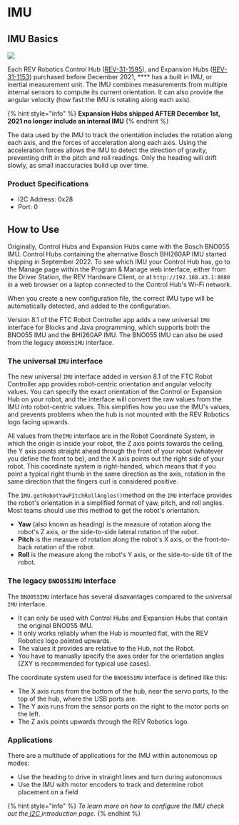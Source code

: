 # IMU

## IMU Basics&#x20;

![](https://2589213514-files.gitbook.io/\~/files/v0/b/gitbook-legacy-files/o/assets%2F-M4\_pJHI8HTuZFQTNfcy%2F-MACurZIeya0T0PmIrds%2F-MACxSFVQFnWa9fkbKDx%2Fimage.png?alt=media\&token=9f403e21-750c-4d75-a89f-bd85214ab8f8)

Each REV Robotics Control Hub ([REV-31-1595](https://www.revrobotics.com/rev-31-1595/)), and Expansion Hubs ([REV-31-1153](https://www.revrobotics.com/rev-31-1153/)) purchased before December 2021, **** has a built in IMU, or inertial measurement unit. The IMU combines measurements from multiple internal sensors to compute its current orientation. It can also provide the angular velocity (how fast the IMU is rotating along each axis).

{% hint style="info" %}
**Expansion Hubs shipped AFTER December 1st, 2021 no longer include an internal IMU**
{% endhint %}

The data used by the IMU to track the orientation includes the rotation along each axis, and the forces of acceleration along each axis. Using the acceleration forces allows the IMU to detect the direction of gravity, preventing drift in the pitch and roll readings. Only the heading will drift slowly, as small inaccuracies build up over time.

### Product Specifications&#x20;

* I2C Address: 0x28
* Port: 0&#x20;

## How to Use

Originally, Control Hubs and Expansion Hubs came with the Bosch BNO055 IMU. Control Hubs containing the alternative Bosch BHI260AP IMU started shipping in September 2022. To see which IMU your Control Hub has, go to the Manage page within the Program & Manage web interface, either from the Driver Station, the REV Hardware Client, or at `http://192.168.43.1:8080` in a web browser on a laptop connected to the Control Hub's Wi-Fi network.

When you create a new configuration file, the correct IMU type will be automatically detected, and added to the configuration.

Version 8.1 of the FTC Robot Controller app adds a new universal `IMU` interface for Blocks and Java programming, which supports both the BNO055 IMU and the BHI260AP IMU. The BNO055 IMU can also be used from the legacy `BNO055IMU` interface.

### The universal `IMU` interface

The new universal `IMU` interface added in version 8.1 of the FTC Robot Controller app provides robot-centric orientation and angular velocity values. You can specify the exact orientation of the Control or Expansion Hub on your robot, and the interface will convert the raw values from the IMU into robot-centric values. This simplifies how you use the IMU's values, and prevents problems when the hub is not mounted with the REV Robotics logo facing upwards.

All values from the`IMU` interface are in the Robot Coordinate System, in which the origin is inside your robot, the Z axis points towards the ceiling, the Y axis points straight ahead through the front of your robot (whatever you define the front to be), and the X axis points out the right side of your robot. This coordinate system is right-handed, which means that if you point a typical right thumb in the same direction as the axis, rotation in the same direction that the fingers curl is considered positive.

The `IMU.getRobotYawPItchRollAngles()`method on the `IMU` interface provides the robot's orientation in a simplified format of yaw, pitch, and roll angles. Most teams should use this method to get the robot's orientation.

* **Yaw** (also known as heading) is the measure of rotation along the robot's Z axis, or the side-to-side lateral rotation of the robot.
* **Pitch** is the measure of rotation along the robot's X axis, or the front-to-back rotation of the robot.
* **Roll** is the measure along the robot's Y axis, or the side-to-side tilt of the robot.

### The legacy `BNO055IMU` interface

The `BNO055IMU` interface has several disavantages compared to the universal `IMU` interface.

* It can only be used with Control Hubs and Expansion Hubs that contain the original BNO055 IMU.
* It only works reliably when the Hub is mounted flat, with the REV Robotics logo pointed upwards.
* The values it provides are relative to the Hub, not the Robot.
* You have to manually specify the axes order for the orientation angles (ZXY is recommended for typical use cases).

The coordinate system used for the `BNO055IMU` interface is defined like this:

* The X axis  runs from the bottom of the hub, near the servo ports, to the top of the hub, where the USB ports are.
* The Y axis runs from the sensor ports on the right to the motor ports on the left.&#x20;
* The Z axis points upwards through the REV Robotics logo.

### Applications&#x20;

There are a multitude of applications for the IMU within autonomous op modes:

* Use the heading to drive in straight lines and turn during autonomous
* Use the IMU with motor encoders to track and determine robot placement on a field&#x20;

{% hint style="info" %}
_To learn more on how to configure the IMU check out the_[ _I2C_ ](./)_introduction page._
{% endhint %}

